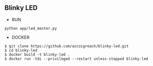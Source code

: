 ## Blinky LED

* RUN
```
python app/led_master.py
```

* DOCKER

```
$ git clone https://github.com/azcoigreach/blinky-led.git
$ cd blinky-led
$ docker build -t blinky-led .
$ docker run -tdi --privileged --restart unless-stopped blinky-led
```
